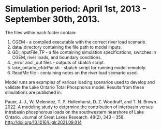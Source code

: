 # Simulation period: April 1st, 2013 - September 30th, 2013.

The files within each folder contain:

1. CGEM - a compiled executable with the correct river load scenario.
2. data/ directory containing the file path to model inputs.
3. GD_InputFile_TP - a file containing simulation specifications, switches in CGEM, river loads, and boundary conditions.
4. _error and _out files - outputs of sbatch script.
5. lake_ontario_efdcPar.sh - sbatch script for running model remotely.
6. ReadMe file - containing notes on the river load scenario used.

Model runs are examples of various loading scenarios used to develop and validate the Lake Ontario Total Phosphorus model. 
Results from these simulations are published in:

Pauer, J. J., W. Melendez, T. P. Hollenhorst, D. Z. Woodruff, and T. N. Brown. 2022. A modeling study to determine the 
contribution of interbasin versus intrabasin phosphorous loads on the southwestern nearshore of Lake Ontario. 
Journal of Great Lakes Research. 48(2), 343 – 358. http://doi.org/10.1016/j.jglr.2021.09.014
